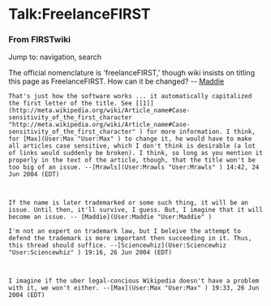 # Talk:FreelanceFIRST

### From FIRSTwiki

Jump to: navigation, search

The official nomenclature is 'freelanceFIRST,' though wiki insists on titling
this page as FreelanceFIRST. How can it be changed? --
[Maddie](User:Maddie "User:Maddie" )

    That's just how the software works ... it automatically capitalized the first letter of the title. See [[1]](http://meta.wikipedia.org/wiki/Article_name#Case-sensitivity_of_the_first_character "http://meta.wikipedia.org/wiki/Article_name#Case-sensitivity_of_the_first_character" ) for more information. I think, for [Max](User:Max "User:Max" ) to change it, he would have to make all articles case sensitive, which I don't think is desirable (a lot of links would suddenly be broken). I think, so long as you mention it properly in the text of the article, though, that the title won't be too big of an issue. --[Mrawls](User:Mrawls "User:Mrawls" ) 14:42, 24 Jun 2004 (EDT) 

    

    If the name is later trademarked or some such thing, it will be an issue. Until then, it'll survive, I guess. But, I imagine that it will become an issue. -- [Maddie](User:Maddie "User:Maddie" )

    I'm not an expert on trademark law, but I beleive the attempt to defend the trademark is more important then succeeding in it. Thus, this thread should suffice. --[Sciencewhiz](User:Sciencewhiz "User:Sciencewhiz" ) 19:16, 26 Jun 2004 (EDT) 

    

    I imagine if the uber legal-concious Wikipedia doesn't have a problem with it, we won't either. --[Max](User:Max "User:Max" ) 19:33, 26 Jun 2004 (EDT) 

